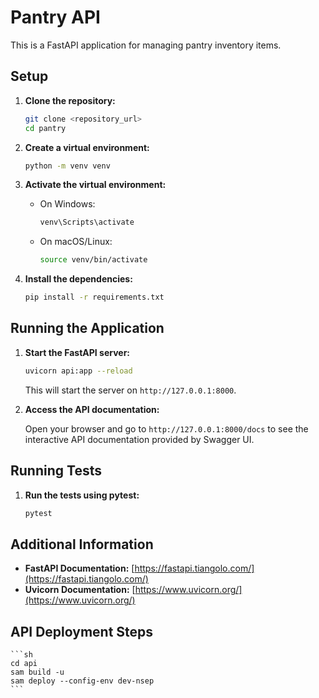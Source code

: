 # Pantry API

This is a FastAPI application for managing pantry inventory items.

## Setup

1. **Clone the repository:**

    ```sh
    git clone <repository_url>
    cd pantry
    ```

2. **Create a virtual environment:**

    ```sh
    python -m venv venv
    ```

3. **Activate the virtual environment:**

    - On Windows:

        ```sh
        venv\Scripts\activate
        ```

    - On macOS/Linux:

        ```sh
        source venv/bin/activate
        ```

4. **Install the dependencies:**

    ```sh
    pip install -r requirements.txt
    ```

## Running the Application

1. **Start the FastAPI server:**

    ```sh
    uvicorn api:app --reload
    ```

    This will start the server on `http://127.0.0.1:8000`.

2. **Access the API documentation:**

    Open your browser and go to `http://127.0.0.1:8000/docs` to see the interactive API documentation provided by Swagger UI.

## Running Tests

1. **Run the tests using pytest:**

    ```sh
    pytest
    ```

## Additional Information

- **FastAPI Documentation:** [https://fastapi.tiangolo.com/](https://fastapi.tiangolo.com/)
- **Uvicorn Documentation:** [https://www.uvicorn.org/](https://www.uvicorn.org/)

## API Deployment Steps

    ```sh
    cd api
    sam build -u
    sam deploy --config-env dev-nsep
    ```